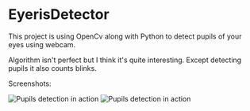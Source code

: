 # EyerisDetector
This project is using OpenCv along with Python to detect pupils of your eyes using webcam.

Algorithm isn't perfect but I think it's quite interesting. Except detecting pupils it also counts blinks.

Screenshots:

![Pupils detection in action][screen1]
![Pupils detection in action][screen2]

[screen1]: https://raw.githubusercontent.com/guy881/IrisDetector/object-oriented/screenshots/haar_klt.PNG "Me"
[screen2]: https://raw.githubusercontent.com/guy881/IrisDetector/object-oriented/screenshots/haar_klt6.PNG "Also me"

